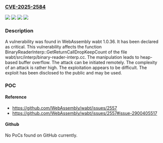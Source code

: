 ### [CVE-2025-2584](https://cve.mitre.org/cgi-bin/cvename.cgi?name=CVE-2025-2584)
![](https://img.shields.io/static/v1?label=Product&message=wabt&color=blue)
![](https://img.shields.io/static/v1?label=Version&message=%3D%201.0.36%20&color=brighgreen)
![](https://img.shields.io/static/v1?label=Vulnerability&message=Heap-based%20Buffer%20Overflow&color=brighgreen)
![](https://img.shields.io/static/v1?label=Vulnerability&message=Memory%20Corruption&color=brighgreen)

### Description

A vulnerability was found in WebAssembly wabt 1.0.36. It has been declared as critical. This vulnerability affects the function BinaryReaderInterp::GetReturnCallDropKeepCount of the file wabt/src/interp/binary-reader-interp.cc. The manipulation leads to heap-based buffer overflow. The attack can be initiated remotely. The complexity of an attack is rather high. The exploitation appears to be difficult. The exploit has been disclosed to the public and may be used.

### POC

#### Reference
- https://github.com/WebAssembly/wabt/issues/2557
- https://github.com/WebAssembly/wabt/issues/2557#issue-2900405517

#### Github
No PoCs found on GitHub currently.

